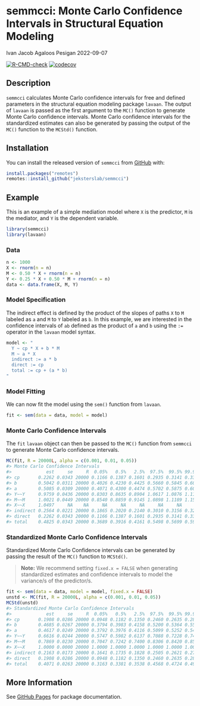 semmcci: Monte Carlo Confidence Intervals in Structural Equation
Modeling
================
Ivan Jacob Agaloos Pesigan
2022-09-07

<!-- README.md is generated from README.Rmd. Please edit that file -->
<!-- badges: start -->

[![R-CMD-check](https://github.com/jeksterslab/semmcci/workflows/R-CMD-check/badge.svg)](https://github.com/jeksterslab/semmcci/actions)
[![codecov](https://codecov.io/gh/jeksterslab/semmcci/branch/main/graph/badge.svg)](https://codecov.io/gh/jeksterslab/semmcci)
<!-- badges: end -->

## Description

`semmcci` calculates Monte Carlo confidence intervals for free and
defined parameters in the structural equation modeling package `lavaan`.
The output of `lavaan` is passed as the first argument to the `MC()`
function to generate Monte Carlo confidence intervals. Monte Carlo
confidence intervals for the standardized estimates can also be
generated by passing the output of the `MC()` function to the `MCStd()`
function.

## Installation

You can install the released version of `semmcci` from
[GitHub](https://github.com/jeksterslab/semmcci) with:

``` r
install.packages("remotes")
remotes::install_github("jeksterslab/semmcci")
```

## Example

This is an example of a simple mediation model where `X` is the
predictor, `M` is the mediator, and `Y` is the dependent variable.

``` r
library(semmcci)
library(lavaan)
```

### Data

``` r
n <- 1000
X <- rnorm(n = n)
M <- 0.50 * X + rnorm(n = n)
Y <- 0.25 * X + 0.50 * M + rnorm(n = n)
data <- data.frame(X, M, Y)
```

### Model Specification

The indirect effect is defined by the product of the slopes of paths `X`
to `M` labeled as `a` and `M` to `Y` labeled as `b`. In this example, we
are interested in the confidence intervals of `ab` defined as the
product of `a` and `b` using the `:=` operator in the `lavaan` model
syntax.

``` r
model <- "
  Y ~ cp * X + b * M
  M ~ a * X
  indirect := a * b
  direct := cp
  total := cp + (a * b)
"
```

### Model Fitting

We can now fit the model using the `sem()` function from `lavaan`.

``` r
fit <- sem(data = data, model = model)
```

### Monte Carlo Confidence Intervals

The `fit` `lavaan` object can then be passed to the `MC()` function from
`semmcci` to generate Monte Carlo confidence intervals.

``` r
MC(fit, R = 20000L, alpha = c(0.001, 0.01, 0.05))
#> Monte Carlo Confidence Intervals
#>             est     se     R  0.05%   0.5%   2.5%  97.5%  99.5% 99.95%
#> cp       0.2262 0.0343 20000 0.1166 0.1387 0.1601 0.2935 0.3141 0.3373
#> b        0.5042 0.0311 20000 0.4026 0.4230 0.4425 0.5660 0.5845 0.6054
#> a        0.5085 0.0309 20000 0.4071 0.4300 0.4474 0.5702 0.5875 0.6082
#> Y~~Y     0.9759 0.0436 20000 0.8303 0.8635 0.8904 1.0617 1.0876 1.1152
#> M~~M     1.0021 0.0449 20000 0.8540 0.8859 0.9145 1.0898 1.1189 1.1526
#> X~~X     1.0497     NA    NA     NA     NA     NA     NA     NA     NA
#> indirect 0.2564 0.0221 20000 0.1865 0.2020 0.2140 0.3010 0.3156 0.3295
#> direct   0.2262 0.0343 20000 0.1166 0.1387 0.1601 0.2935 0.3141 0.3373
#> total    0.4825 0.0343 20000 0.3689 0.3916 0.4161 0.5498 0.5699 0.5946
```

### Standardized Monte Carlo Confidence Intervals

Standardized Monte Carlo Confidence intervals can be generated by
passing the result of the `MC()` function to `MCStd()`.

> **Note:** We recommend setting `fixed.x = FALSE` when generating
> standardized estimates and confidence intervals to model the
> variance/s of the predictor/s.

``` r
fit <- sem(data = data, model = model, fixed.x = FALSE)
unstd <- MC(fit, R = 20000L, alpha = c(0.001, 0.01, 0.05))
MCStd(unstd)
#> Standardized Monte Carlo Confidence Intervals
#>             est     se     R  0.05%   0.5%   2.5%  97.5%  99.5% 99.95%
#> cp       0.1908 0.0286 20000 0.0948 0.1182 0.1350 0.2460 0.2635 0.2886
#> b        0.4685 0.0267 20000 0.3794 0.3983 0.4158 0.5200 0.5364 0.5544
#> a        0.4617 0.0249 20000 0.3792 0.3976 0.4116 0.5099 0.5252 0.5434
#> Y~~Y     0.6616 0.0244 20000 0.5747 0.5982 0.6137 0.7088 0.7228 0.7406
#> M~~M     0.7869 0.0230 20000 0.7047 0.7242 0.7400 0.8306 0.8420 0.8562
#> X~~X     1.0000 0.0000 20000 1.0000 1.0000 1.0000 1.0000 1.0000 1.0000
#> indirect 0.2163 0.0173 20000 0.1641 0.1735 0.1828 0.2505 0.2621 0.2755
#> direct   0.1908 0.0286 20000 0.0948 0.1182 0.1350 0.2460 0.2635 0.2886
#> total    0.4071 0.0263 20000 0.3163 0.3381 0.3538 0.4568 0.4724 0.4940
```

## More Information

See [GitHub Pages](https://jeksterslab.github.io/semmcci/index.html) for
package documentation.
